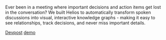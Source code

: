 Ever been in a meeting where important decisions and action items get lost in the conversation? We built Helios to automatically transform spoken discussions into visual, interactive knowledge graphs - making it easy to see relationships, track decisions, and never miss important details.



[Devpost](https://devpost.com/software/helios-5i04yr?ref_content=user-portfolio&ref_feature=in_progress)
[demo](https://www.youtube.com/watch?v=m_2NIEZy6Js)



